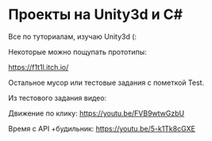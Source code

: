 # Проекты на Unity3d и C#
Все по туториалам, изучаю Unity3d (:  


Некоторые можно пощупать прототипы:  

https://f1t1l.itch.io/  


Остальное мусор или тестовые задания с пометкой Test.  


Из тестового задания видео:  

Движение по клику: https://youtu.be/FVB9wtwGzbU    

Время с API +будильник: https://youtu.be/5-k1Tk8cGXE   



